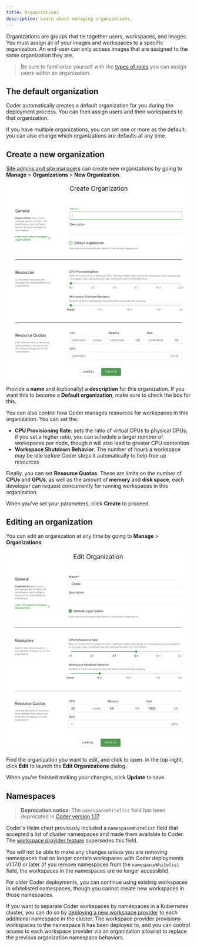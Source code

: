 ```yaml
---
title: Organizations
description: Learn about managing organizations.
---
```


Organizations are groups that tie together users, workspaces, and images. You
must assign all of your images and workspaces to a specific organization. An
end-user can only access images that are assigned to the same organization they
are.

> Be sure to familiarize yourself with the [types of
> roles](access-control/organizations.md) you can assign users within an
> organization.

## The default organization

Coder automatically creates a default organization for you during the deployment
process. You can then assign users and their workspaces to that organization.

If you have multiple organizations, you can set one or more as the default; you
can also change which organizations are defaults at any time.

## Create a new organization

[Site admins and site managers](access-control/user-roles.md) can create new
organizations by going to **Manage** > **Organizations** > **New Organization**.

![Create a new organization dialog](../assets/create-an-org.png)

Provide a **name** and (optionally) a **description** for this organization. If
you want this to become a **Default organization**, make sure to check the
box for this.

You can also control how Coder manages resources for workspaces in this
organization. You can set the:

- **CPU Provisioning Rate**: sets the ratio of virtual CPUs to physical CPUs; if
  you set a higher ratio, you can schedule a larger number of workspaces per
  node, though it will also lead to greater CPU contention
- **Workspace Shutdown Behavior**: The number of hours a workspace may be idle
  before Coder stops it automatically to help free up resources

Finally, you can set **Resource Quotas**. These are limits on the number of
**CPUs** and **GPUs**, as well as the amount of **memory** and **disk space**,
each developer can request concurrently for running workspaces in this
organization.

When you've set your parameters, click **Create** to proceed.

## Editing an organization

You can edit an organization at any time by going to **Manage** >
**Organizations**.

![Edit an organization dialog](../assets/edit-an-org.png)

Find the organization you want to edit, and click to open. In the top-right,
click **Edit** to launch the **Edit Organizations** dialog.

When you're finished making your changes, click **Update** to save.

## Namespaces

> **Deprecation notice**: The `namespaceWhitelist` field has been deprecated in
> [Coder version 1.17](../changelog/1.17.0.md).

Coder's Helm chart previously included a `namespaceWhitelist` field that
accepted a list of cluster namespaces and made them available to Coder. The
[workspace provider feature](workspace-providers/index.md) supersedes this
field.

You will not be able to make any changes _unless_ you are removing namespaces
that no longer contain workspaces with Coder deployments v1.17.0 or later (if
you remove namespaces from the `namespaceWhitelist` field, the workspaces in the
namespaces are no longer accessible).

For older Coder deployments, you can continue using existing workspaces in
whitelisted namespaces, though you cannot create new workspaces in those
namespaces.

If you want to separate Coder workspaces by namespaces in a Kubernetes cluster,
you can do so by [deploying a new workspace
provider](workspace-providers/deployment.md) to each additional namespace in
the cluster. The workspace provider provisions workspaces to the namespace it
has been deployed to, and you can control access to each workspace provider via
an organization allowlist to replace the previous organization namespace
behaviors.
